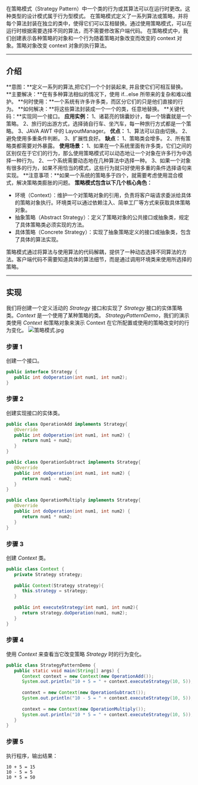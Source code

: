 在策略模式（Strategy Pattern）中一个类的行为或其算法可以在运行时更改。这种类型的设计模式属于行为型模式。
在策略模式定义了一系列算法或策略，并将每个算法封装在独立的类中，使得它们可以互相替换。通过使用策略模式，可以在运行时根据需要选择不同的算法，而不需要修改客户端代码。
在策略模式中，我们创建表示各种策略的对象和一个行为随着策略对象改变而改变的 context 对象。策略对象改变 context 对象的执行算法。

---

## 介绍
**意图：**定义一系列的算法,把它们一个个封装起来, 并且使它们可相互替换。
**主要解决：**在有多种算法相似的情况下，使用 if...else 所带来的复杂和难以维护。
**何时使用：**一个系统有许多许多类，而区分它们的只是他们直接的行为。
**如何解决：**将这些算法封装成一个一个的类，任意地替换。
**关键代码：**实现同一个接口。
**应用实例：** 1、诸葛亮的锦囊妙计，每一个锦囊就是一个策略。 2、旅行的出游方式，选择骑自行车、坐汽车，每一种旅行方式都是一个策略。 3、JAVA AWT 中的 LayoutManager。
**优点：** 1、算法可以自由切换。 2、避免使用多重条件判断。 3、扩展性良好。
**缺点：** 1、策略类会增多。 2、所有策略类都需要对外暴露。
**使用场景：** 1、如果在一个系统里面有许多类，它们之间的区别仅在于它们的行为，那么使用策略模式可以动态地让一个对象在许多行为中选择一种行为。 2、一个系统需要动态地在几种算法中选择一种。 3、如果一个对象有很多的行为，如果不用恰当的模式，这些行为就只好使用多重的条件选择语句来实现。
**注意事项：**如果一个系统的策略多于四个，就需要考虑使用混合模式，解决策略类膨胀的问题。
**策略模式包含以下几个核心角色：**

- 环境（Context）：维护一个对策略对象的引用，负责将客户端请求委派给具体的策略对象执行。环境类可以通过依赖注入、简单工厂等方式来获取具体策略对象。
- 抽象策略（Abstract Strategy）：定义了策略对象的公共接口或抽象类，规定了具体策略类必须实现的方法。
- 具体策略（Concrete Strategy）：实现了抽象策略定义的接口或抽象类，包含了具体的算法实现。

策略模式通过将算法与使用算法的代码解耦，提供了一种动态选择不同算法的方法。客户端代码不需要知道具体的算法细节，而是通过调用环境类来使用所选择的策略。

---

## 实现
我们将创建一个定义活动的 _Strategy_ 接口和实现了 _Strategy_ 接口的实体策略类。_Context_ 是一个使用了某种策略的类。
_StrategyPatternDemo_，我们的演示类使用 _Context_ 和策略对象来演示 Context 在它所配置或使用的策略改变时的行为变化。
![策略模式.jpg](https://cdn.nlark.com/yuque/0/2024/jpeg/40608915/1704877821917-5253f062-4d9a-467a-854e-31a5b4151577.jpeg#averageHue=%23ebebeb&clientId=u3983345f-5ca6-4&from=ui&id=uca98c1c7&originHeight=321&originWidth=560&originalType=binary&ratio=1&rotation=0&showTitle=false&size=21891&status=done&style=none&taskId=u67e4fca0-2dce-4506-8264-6d2d7c8ebff&title=)
### 步骤 1
创建一个接口。
```java
public interface Strategy {
   public int doOperation(int num1, int num2);
}
```
### 步骤 2
创建实现接口的实体类。
```java
public class OperationAdd implements Strategy{
   @Override
   public int doOperation(int num1, int num2) {
      return num1 + num2;
   }
}
```
```java
public class OperationSubtract implements Strategy{
   @Override
   public int doOperation(int num1, int num2) {
      return num1 - num2;
   }
}
```
```java
public class OperationMultiply implements Strategy{
   @Override
   public int doOperation(int num1, int num2) {
      return num1 * num2;
   }
}
```
### 步骤 3
创建 _Context_ 类。
```java
public class Context {
   private Strategy strategy;
 
   public Context(Strategy strategy){
      this.strategy = strategy;
   }
 
   public int executeStrategy(int num1, int num2){
      return strategy.doOperation(num1, num2);
   }
}
```
### 步骤 4
使用 _Context_ 来查看当它改变策略 _Strategy_ 时的行为变化。
```java
public class StrategyPatternDemo {
   public static void main(String[] args) {
      Context context = new Context(new OperationAdd());    
      System.out.println("10 + 5 = " + context.executeStrategy(10, 5));
 
      context = new Context(new OperationSubtract());      
      System.out.println("10 - 5 = " + context.executeStrategy(10, 5));
 
      context = new Context(new OperationMultiply());    
      System.out.println("10 * 5 = " + context.executeStrategy(10, 5));
   }
}
```
### 步骤 5
执行程序，输出结果：
```
10 + 5 = 15
10 - 5 = 5
10 * 5 = 50
```
